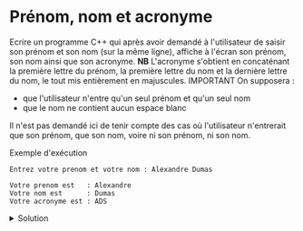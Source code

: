 # Prénom, nom et acronyme
Ecrire un programme C++ qui après avoir demandé à l'utilisateur de saisir son prénom et son nom (sur la même ligne), affiche à l'écran son prénom, son nom ainsi que son acronyme.
**NB**  L'acronyme s'obtient en concaténant la première lettre du prénom, la première lettre du nom et la dernière lettre du nom, le tout mis entièrement en majuscules.
IMPORTANT
On supposera :
- que l'utilisateur n'entre qu'un seul prénom et qu'un seul nom
- que le nom ne contient aucun espace blanc

Il n'est pas demandé ici de tenir compte des cas où l'utilisateur n'entrerait que son prénom, que son nom, voire ni son prénom, ni son nom.

Exemple d'exécution
~~~
Entrez votre prenom et votre nom : Alexandre Dumas

Votre prenom est   : Alexandre
Votre nom est      : Dumas
Votre acronyme est : ADS
~~~

<details>
<summary>Solution</summary>

~~~cpp
#include <iostream>
#include <cctype>
using namespace std;

void toupper_str(string & s){
    for (char& c : s) 
        c = toupper(c);
}

int main() {

    string prenom, nom;
    cout << "Entrez votre prenom et votre nom : ";
    cin >> prenom >> nom;

    string acronyme{prenom.front(), nom.front(), nom.back()};

    toupper_str(acronyme);

    cout << endl
         << "Votre prenom est   : " << prenom << endl
         << "Votre nom est      : " << nom << endl
         << "Votre acronyme est : " << acronyme << endl;
}
~~~



</details>
